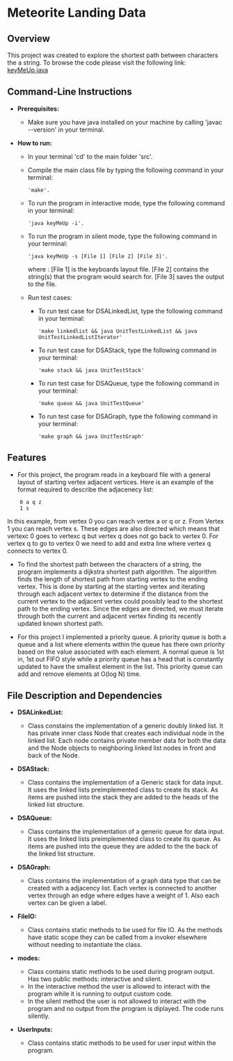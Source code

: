 # Meteorite Landing Data

## Overview
This project was created to explore the shortest path between characters the a string.
To browse the code please visit the following link: [keyMeUp.java]()

## Command-Line Instructions
* **Prerequisites:**
    * Make sure you have java installed on your machine by calling 'javac --version' in your terminal.

* **How to run:**
    * In your terminal 'cd' to the main folder 'src'.

    
    * Compile the main class file by typing the following command in your terminal:
        ```
        'make'.
        ```

    * To run the program in interactive mode, type the following command in your terminal:
        ```
        'java keyMeUp -i'.
        ```

    * To run the program in silent mode, type the following command in your terminal:
        ```
        'java keyMeUp -s [File 1] [File 2] [File 3]'.
        ```
        where :
            [File 1] is the keyboards layout file.
            [File 2] contains the string(s) that the program would search for.
            [File 3] saves the output to the file.

    * Run test cases:
        * To run test case for DSALinkedList, type the following command in your terminal:
            ```
            'make linkedlist && java UnitTestLinkedList && java UnitTestLinkedListIterator' 
            ```
        * To run test case for DSAStack, type the following command in your terminal:
            ```
            'make stack && java UnitTestStack' 
            ```
        * To run test case for DSAQueue, type the following command in your terminal: 
            ```
            'make queue && java UnitTestQueue' 
            ```
        * To run test case for DSAGraph, type the following command in your terminal: 
            ```
            'make graph && java UnitTestGraph'
            ```

## Features
- For this project, the program reads in a keyboard file with a general layout of starting vertex adjacent vertices.
Here is an example of the format required to describe the adjacenecy list:
```
    0 a q z
    1 s
```
In this example, from vertex 0 you can reach vertex a or q or z. From Vertex 1 you can reach vertex s. These edges are also directed which means that vertexc 0 goes to vertexc q but vertex q does not go back to vertex 0. For vertex q to go to vertex 0 we need to add and extra line where vertex q connects to vertex 0.

- To find the shortest path between the characters of a string, the program implements a dijkstra shortest path algorithm. The algorithm finds the length of shortest path from starting vertex to the ending vertex. This is done by starting at the starting vertex and iterating through each adjacent vertex to determine if the distance from the current vertex to the adjacent vertex could possibly lead to the shortest path to the ending vertex. Since the edges are directed, we must iterate through both the current and adjacent vertex finding its recently updated known shortest path.

- For this project I implemented a priority queue. A priority queue is both a queue and a list where elements within the queue has there own priority based on the value associated with each element. A normal queue is 1st in, 1st out FIFO style while a priority queue has a head that is constantly updated to have the smallest element in the list. This priority queue can add and remove elements at O(log N) time.

## File Description and Dependencies
* **DSALinkedList:**

    * Class constains the implementation of a generic doubly linked list. It has private inner class Node that creates each individual node in the linked list. Each node contains private member data for both the data and the Node objects to neighboring linked list nodes in front and back of the Node. 

* **DSAStack:**

    * Class contains the implementation of a Generic stack for data input. It uses the linked lists preimplemented class to create its stack. As items are pushed into the stack they are added to the heads of the linked list structure.

* **DSAQueue:**

    * Class contains the implementation of a generic queue for data input. It uses the linked lists preimplemented class to create its queue. As items are pushed into the queue they are added to the the back of the linked list structure.

* **DSAGraph:**

    * Class contains the implementation of a graph data type that can be created with a adjacency list. Each vertex is connected to another vertex through an edge where edges have a weight of 1. Also each vertex can be given a label.

* **FileIO:**

    * Class contains static methods to be used for file IO. As the methods have static scope they can be called from a invoker elsewhere without needing to instantiate the class.

* **modes:**

    * Class contains static methods to be used during program output. Has two public methods: interactive and silent.
    * In the interactive method the user is allowed to interact with the program while it is running to output custom code.
    * In the silent method the user is not allowed to interact with the program and no output from the program is diplayed. The code runs silently.

* **UserInputs:**

    * Class contains static methods to be used for user input within the program.

